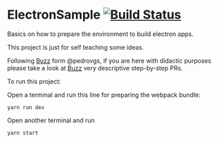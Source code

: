 # ElectronSample [![Build Status](https://travis-ci.org/JorgeCastilloPrz/ElectronSample.svg?branch=master)](https://travis-ci.org/JorgeCastilloPrz/ElectronSample)
Basics on how to prepare the environment to build electron apps.

This project is just for self teaching some ideas.

Following [Buzz](https://github.com/pedrovgs/Buzz) form @pedrovgs, if you are here with didactic purposes
please take a look at [Buzz](https://github.com/pedrovgs/Buzz/pulls) very descriptive step-by-step PRs.

To run this project:

Open a terminal and run this line for preparing the webpack bundle:
```
yarn run dev
```
Open another terminal and run
```
yarn start
```
